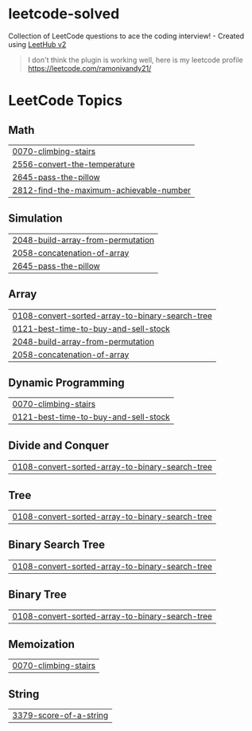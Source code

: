 # leetcode-solved
Collection of LeetCode questions to ace the coding interview! - Created using [LeetHub v2](https://github.com/arunbhardwaj/LeetHub-2.0)

> I don't think the plugin is working well, here is my leetcode profile https://leetcode.com/ramonivandy21/

<!---LeetCode Topics Start-->
# LeetCode Topics
## Math
|  |
| ------- |
| [0070-climbing-stairs](https://github.com/ramonivandy/leetcode-solved/tree/master/0070-climbing-stairs) |
| [2556-convert-the-temperature](https://github.com/ramonivandy/leetcode-solved/tree/master/2556-convert-the-temperature) |
| [2645-pass-the-pillow](https://github.com/ramonivandy/leetcode-solved/tree/master/2645-pass-the-pillow) |
| [2812-find-the-maximum-achievable-number](https://github.com/ramonivandy/leetcode-solved/tree/master/2812-find-the-maximum-achievable-number) |
## Simulation
|  |
| ------- |
| [2048-build-array-from-permutation](https://github.com/ramonivandy/leetcode-solved/tree/master/2048-build-array-from-permutation) |
| [2058-concatenation-of-array](https://github.com/ramonivandy/leetcode-solved/tree/master/2058-concatenation-of-array) |
| [2645-pass-the-pillow](https://github.com/ramonivandy/leetcode-solved/tree/master/2645-pass-the-pillow) |
## Array
|  |
| ------- |
| [0108-convert-sorted-array-to-binary-search-tree](https://github.com/ramonivandy/leetcode-solved/tree/master/0108-convert-sorted-array-to-binary-search-tree) |
| [0121-best-time-to-buy-and-sell-stock](https://github.com/ramonivandy/leetcode-solved/tree/master/0121-best-time-to-buy-and-sell-stock) |
| [2048-build-array-from-permutation](https://github.com/ramonivandy/leetcode-solved/tree/master/2048-build-array-from-permutation) |
| [2058-concatenation-of-array](https://github.com/ramonivandy/leetcode-solved/tree/master/2058-concatenation-of-array) |
## Dynamic Programming
|  |
| ------- |
| [0070-climbing-stairs](https://github.com/ramonivandy/leetcode-solved/tree/master/0070-climbing-stairs) |
| [0121-best-time-to-buy-and-sell-stock](https://github.com/ramonivandy/leetcode-solved/tree/master/0121-best-time-to-buy-and-sell-stock) |
## Divide and Conquer
|  |
| ------- |
| [0108-convert-sorted-array-to-binary-search-tree](https://github.com/ramonivandy/leetcode-solved/tree/master/0108-convert-sorted-array-to-binary-search-tree) |
## Tree
|  |
| ------- |
| [0108-convert-sorted-array-to-binary-search-tree](https://github.com/ramonivandy/leetcode-solved/tree/master/0108-convert-sorted-array-to-binary-search-tree) |
## Binary Search Tree
|  |
| ------- |
| [0108-convert-sorted-array-to-binary-search-tree](https://github.com/ramonivandy/leetcode-solved/tree/master/0108-convert-sorted-array-to-binary-search-tree) |
## Binary Tree
|  |
| ------- |
| [0108-convert-sorted-array-to-binary-search-tree](https://github.com/ramonivandy/leetcode-solved/tree/master/0108-convert-sorted-array-to-binary-search-tree) |
## Memoization
|  |
| ------- |
| [0070-climbing-stairs](https://github.com/ramonivandy/leetcode-solved/tree/master/0070-climbing-stairs) |
## String
|  |
| ------- |
| [3379-score-of-a-string](https://github.com/ramonivandy/leetcode-solved/tree/master/3379-score-of-a-string) |
<!---LeetCode Topics End-->